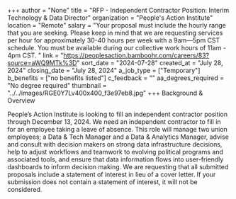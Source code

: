 +++
author = "None"
title = "RFP - Independent Contractor Position: Interim Technology & Data Director"
organization = "People's Action Institute"
location = "Remote"
salary = "Your proposal must include the hourly range that you are seeking. Please keep in mind that we are requesting services per hour for approximately 30-40 hours per week with a 9am—5pm CST schedule. You must be available during our collective work hours of 11am - 4pm CST. "
link = "https://peoplesaction.bamboohr.com/careers/83?source=aWQ9MTk%3D"
sort_date = "2024-07-28"
created_at = "July 28, 2024"
closing_date = "July 28, 2024"
a_job_type = ["Temporary"]
b_benefits = ["no benefits listed"]
c_feedback = ""
aa_degrees_required = "No degree required"
thumbnail = "../../images/RGE0Y7Lv400x400_f3e97eb8.jpg"
+++
Background & Overview

People’s Action Institute is looking to fill an independent contractor position through December 13, 2024. We need an independent contractor to fill in for an employee taking a leave of absence. This role will manage two union employees; a Data & Tech Manager and a Data & Analytics Manager, advise and consult with decision makers on strong data infrastructure decisions, help to adjust workflows and teamwork to evolving political programs and associated tools, and ensure that data information flows into user-friendly dashboards to inform decision making. We are requesting that all submitted proposals include a statement of interest in lieu of a cover letter. If your submission does not contain a statement of interest, it will not be considered.